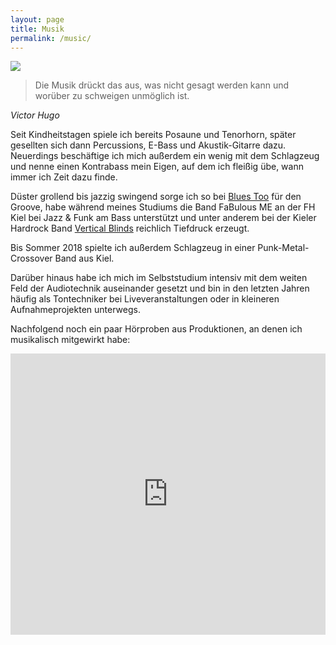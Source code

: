 ```yaml
---
layout: page
title: Musik
permalink: /music/
---
```


<section class="music">
    <img class="circle-image right" src="{{ "/assets/img/music.jpg" | prepend: site.url }}" srcset="{{ "/assets/img/music-2x.jpg" | prepend: site.url }} 2x">
    <div class="row">
        <p>
            <blockquote>Die Musik drückt das aus, was nicht gesagt werden kann und worüber zu schweigen unmöglich ist.</blockquote><cite>Victor Hugo</cite>
        </p>
    </div>
    <div class="row">
        <p>
            Seit Kindheitstagen spiele ich bereits Posaune und Tenorhorn, später gesellten sich dann Percussions, E-Bass und Akustik-Gitarre dazu. Neuerdings beschäftige ich mich außerdem ein wenig mit dem Schlagzeug und nenne einen Kontrabass mein Eigen, auf dem ich fleißig übe, wann immer ich Zeit dazu finde.
        </p>
        <p>
            Düster grollend bis jazzig swingend sorge ich so bei <a href="http://www.bluestoo.de/" target="_blank">Blues Too</a> für den Groove, habe während meines Studiums die Band FaBulous ME an der FH Kiel bei Jazz & Funk am Bass unterstützt und unter anderem bei der Kieler Hardrock Band <a href="https://www.facebook.com/pages/Vertical-Blinds/667924916593648" target="_blank">Vertical Blinds</a> reichlich Tiefdruck erzeugt.
        </p>
        <p>
            Bis Sommer 2018 spielte ich außerdem Schlagzeug in einer Punk-Metal-Crossover Band aus Kiel.
        </p>
        <p>
            Darüber hinaus habe ich mich im Selbststudium intensiv mit dem weiten Feld der Audiotechnik auseinander gesetzt und bin in den letzten Jahren häufig als Tontechniker bei Liveveranstaltungen oder in kleineren Aufnahmeprojekten unterwegs.
        </p>
        <p>
            Nachfolgend noch ein paar Hörproben aus Produktionen, an denen ich musikalisch mitgewirkt habe:
        </p>
        <iframe width="100%" height="450" scrolling="no" frameborder="no" src="https://w.soundcloud.com/player/?url=https%3A//api.soundcloud.com/playlists/25618794&amp;color=0097A7&amp;auto_play=false&amp;hide_related=false&amp;show_artwork=false&amp;show_user=false"></iframe>
    </div>
</section>
